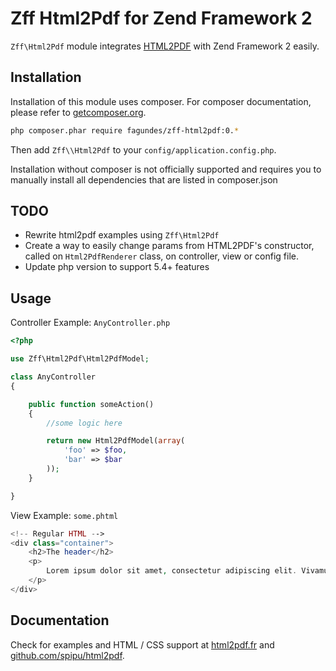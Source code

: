 # Zff Html2Pdf for Zend Framework 2

`Zff\Html2Pdf` module integrates [HTML2PDF](https://github.com/spipu/html2pdf) with Zend Framework 2 easily.

## Installation

Installation of this module uses composer. For composer documentation, please refer to
[getcomposer.org](http://getcomposer.org/).

```bash
php composer.phar require fagundes/zff-html2pdf:0.*
```

Then add `Zff\\Html2Pdf` to your `config/application.config.php`.

Installation without composer is not officially supported and requires you to manually install all dependencies that are listed in composer.json

## TODO

- Rewrite html2pdf examples using `Zff\Html2Pdf`
- Create a way to easily change params from HTML2PDF's constructor, called on `Html2PdfRenderer` class, on controller, view  or config file.
- Update php version to support 5.4+ features

## Usage

Controller Example: `AnyController.php`

```php
<?php

use Zff\Html2Pdf\Html2PdfModel;

class AnyController
{

    public function someAction()
    {
        //some logic here

        return new Html2PdfModel(array(
            'foo' => $foo,
            'bar' => $bar
        ));
    }

}
```

View Example: `some.phtml`

```php
<!-- Regular HTML -->
<div class="container">
    <h2>The header</h2>
    <p>
        Lorem ipsum dolor sit amet, consectetur adipiscing elit. Vivamus eu metus sed lacus ultrices pharetra a vitae massa.
    </p>
</div>
```

## Documentation

Check for examples and HTML / CSS support at [html2pdf.fr](http://html2pdf.fr/) and [github.com/spipu/html2pdf](https://github.com/spipu/html2pdf).